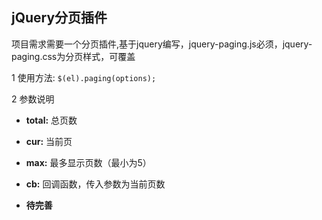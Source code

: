## jQuery分页插件

项目需求需要一个分页插件,基于jquery编写，jquery-paging.js必须，jquery-paging.css为分页样式，可覆盖

1 使用方法: `$(el).paging(options);`

2 参数说明

- **total:** 总页数
  
- **cur:** 当前页

- **max:** 最多显示页数（最小为5）
  
- **cb:** 回调函数，传入参数为当前页数
  
- **待完善**
